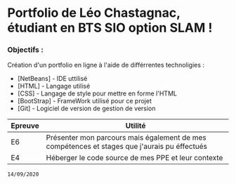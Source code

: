 # Portfolio de Léo Chastagnac, étudiant en BTS SIO option SLAM !

### Objectifs : 

Création d'un portfolio en ligne à l'aide de différrentes technoligies : 

* [NetBeans] - IDE uttilisé
* [HTML] - Langage utilisé
* [CSS] - Langage de style pour mettre en forme l'HTML
* [BootStrap] - FrameWork utilisé pour ce projet 
* [Git] - Logiciel de version de gestion de version




| Epreuve | Utilité |
| ------ | ------ |
| E6 | Présenter mon parcours mais également de mes compétences et stages que j'aurais pu éffectués |
| E4 | Héberger le code source de mes PPE et leur contexte |


```sh
14/09/2020
```
